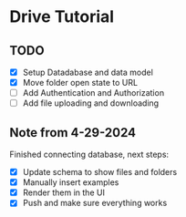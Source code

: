 # Drive Tutorial

## TODO

- [x] Setup Datadabase and data model
- [x] Move folder open state to URL
- [ ] Add Authentication and Authorization
- [ ] Add file uploading and downloading

## Note from 4-29-2024

Finished connecting database, next steps:
- [x] Update schema to show files and folders
- [x] Manually insert examples
- [x] Render them in the UI
- [x] Push and make sure everything works
